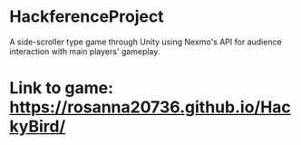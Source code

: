 # HackferenceProject
A side-scroller type game through Unity using Nexmo's API for audience interaction with main players' gameplay. 
# Link to game: https://rosanna20736.github.io/HackyBird/
